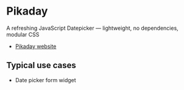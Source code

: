 # Pikaday

A refreshing JavaScript Datepicker — lightweight, no dependencies, modular CSS

- [Pikaday website](https://github.com/dbushell/Pikaday)

## Typical use cases

- Date picker form widget


